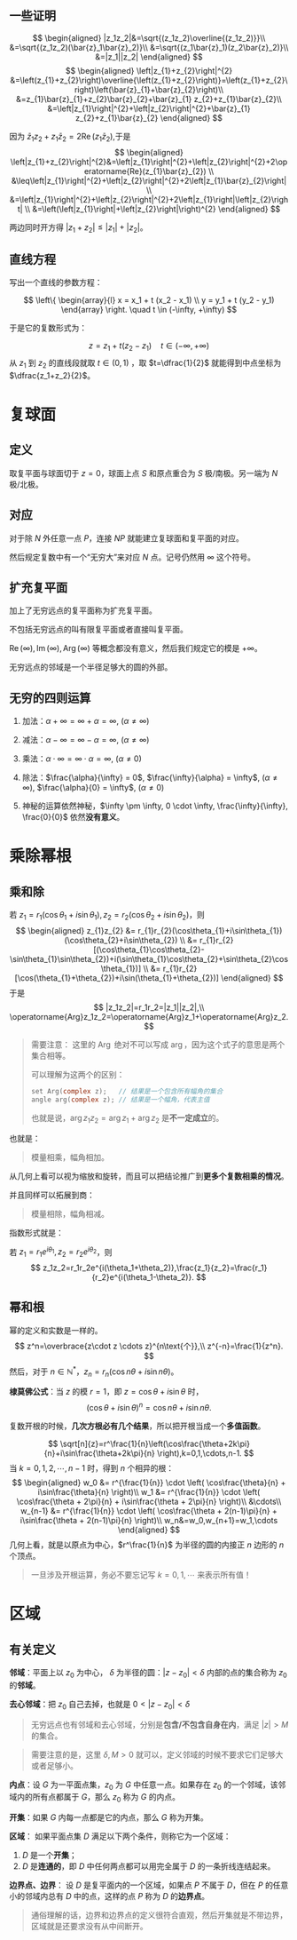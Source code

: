 ## 一些证明
$$
\begin{aligned}
|z_1z_2|&=\sqrt{(z_1z_2)\overline{(z_1z_2)}}\\
&=\sqrt{(z_1z_2)(\bar{z}_1\bar{z}_2)}\\
&=\sqrt{(z_1\bar{z}_1)(z_2\bar{z}_2)}\\
&=|z_1||z_2|
\end{aligned}
$$
$$
\begin{aligned}
\left|z_{1}+z_{2}\right|^{2} &=\left(z_{1}+z_{2}\right)\overline{\left(z_{1}+z_{2}\right)}=\left(z_{1}+z_{2}\right)\left(\bar{z}_{1}+\bar{z}_{2}\right)\\
&=z_{1}\bar{z}_{1}+z_{2}\bar{z}_{2}+\bar{z}_{1} z_{2}+z_{1}\bar{z}_{2}\\
&=\left|z_{1}\right|^{2}+\left|z_{2}\right|^{2}+\bar{z}_{1} z_{2}+z_{1}\bar{z}_{2}
\end{aligned}
$$

因为 $\bar{z}_{1}z_{2}+z_{1}\bar{z}_{2}=2\operatorname{Re}(z_{1}\bar{z}_{2})$,于是
$$
\begin{aligned}
\left|z_{1}+z_{2}\right|^{2}&=\left|z_{1}\right|^{2}+\left|z_{2}\right|^{2}+2\operatorname{Re}(z_{1}\bar{z}_{2}) \\
&\leq\left|z_{1}\right|^{2}+\left|z_{2}\right|^{2}+2\left|z_{1}\bar{z}_{2}\right| \\
&=\left|z_{1}\right|^{2}+\left|z_{2}\right|^{2}+2\left|z_{1}\right|\left|z_{2}\right| \\
&=\left(\left|z_{1}\right|+\left|z_{2}\right|\right)^{2}
\end{aligned}
$$

两边同时开方得 $\left|z_{1}+z_{2}\right|\leq\left|z_{1}\right|+\left|z_{2}\right|$。

## 直线方程
写出一个直线的参数方程：

$$
\left\{
\begin{array}{l}
x = x_1 + t (x_2 - x_1) \\
y = y_1 + t (y_2 - y_1)
\end{array}
\right.
\quad t \in (-\infty, +\infty)
$$

于是它的复数形式为：

$$
z=z_1+t(z_2-z_1)\quad t\in (-\infty,+\infty)
$$
从 $z_1$ 到 $z_2$ 的直线段就取 $t \in (0,1)$ ，取 $t=\dfrac{1}{2}$ 就能得到中点坐标为 $\dfrac{z_1+z_2}{2}$。

# 复球面
## 定义
取复平面与球面切于 $z=0$，球面上点 $S$ 和原点重合为 $S$ 极/南极。另一端为 $N$ 极/北极。

## 对应
对于除 $N$ 外任意一点 $P$，连接 $NP$ 就能建立复球面和复平面的对应。

然后规定复数中有一个“无穷大”来对应 $N$ 点。记号仍然用 $\infty$ 这个符号。

## 扩充复平面
加上了无穷远点的复平面称为扩充复平面。

不包括无穷远点的叫有限复平面或者直接叫复平面。

$\operatorname{Re}(\infty), \operatorname{Im}(\infty), \operatorname{Arg}(\infty)$ 等概念都没有意义，然后我们规定它的模是 $+\infty$。

无穷远点的邻域是一个半径足够大的圆的外部。

## 无穷的四则运算
1. 加法：$\alpha + \infty = \infty + \alpha = \infty$, $(\alpha \neq \infty)$

2. 减法：$\alpha - \infty = \infty - \alpha = \infty$, $(\alpha \neq \infty)$

3. 乘法：$\alpha \cdot \infty = \infty \cdot \alpha = \infty$, $(\alpha \neq 0)$

4. 除法：$\frac{\alpha}{\infty} = 0$, $\frac{\infty}{\alpha} = \infty$, $(\alpha \neq \infty)$, $\frac{\alpha}{0} = \infty$, $(\alpha \neq 0)$

5. 神秘的运算依然神秘，$\infty \pm \infty, 0 \cdot \infty, \frac{\infty}{\infty}, \frac{0}{0}$ 依然**没有意义**。

# 乘除幂根
## 乘和除
若 $z_1=r_1(\cos\theta_1+i\sin\theta_1),z_2=r_2(\cos\theta_2+i\sin\theta_2)$，则
$$
\begin{aligned}
z_{1}z_{2} &= r_{1}r_{2}(\cos\theta_{1}+i\sin\theta_{1})(\cos\theta_{2}+i\sin\theta_{2}) \\
&= r_{1}r_{2}[(\cos\theta_{1}\cos\theta_{2}-\sin\theta_{1}\sin\theta_{2})+i(\sin\theta_{1}\cos\theta_{2}+\sin\theta_{2}\cos\theta_{1})] \\
&= r_{1}r_{2}[\cos(\theta_{1}+\theta_{2})+i\sin(\theta_{1}+\theta_{2})]
\end{aligned}
$$
于是
$$
|z_1z_2|=r_1r_2=|z_1||z_2|,\\
\operatorname{Arg}z_1z_2=\operatorname{Arg}z_1+\operatorname{Arg}z_2.
$$
> 需要注意：
> 这里的 $\operatorname{Arg}$ 绝对不可以写成 $\operatorname{arg}$，因为这个式子的意思是两个集合相等。
> 
> 可以理解为这两个的区别：
> ```c
> set Arg(complex z);   // 结果是一个包含所有幅角的集合
> angle arg(complex z); // 结果是一个幅角，代表主值
> ```
> 也就是说，$\operatorname{arg}z_1z_2=\operatorname{arg}z_1+\operatorname{arg}z_2$ 是**不一定成立**的。

也就是：
> 模量相乘，幅角相加。

从几何上看可以视为缩放和旋转，而且可以把结论推广到**更多个复数相乘的情况**。

并且同样可以拓展到商：
> 模量相除，幅角相减。

指数形式就是：

若 $z_1=r_1e^{i\theta_1}, z_2=r_2e^{i\theta_2}$，则
$$
z_1z_2=r_1r_2e^{i(\theta_1+\theta_2)},\frac{z_1}{z_2}=\frac{r_1}{r_2}e^{i(\theta_1-\theta_2)}.
$$

## 幂和根
幂的定义和实数是一样的。
$$
z^n=\overbrace{z\cdot z \cdots z}^{n\text{个}},\\
z^{-n}=\frac{1}{z^n}.
$$
然后，对于 $n \in \mathbb{N^*}$，$z_n=r_n(\cos n \theta + i \sin n \theta)$。

**棣莫佛公式**：当 $z$ 的模 $r=1$，即 $z=\cos\theta+i\sin\theta$ 时，
$$ (\cos\theta+i\sin\theta)^n=\cos n\theta+i\sin n\theta. $$

复数开根的时候，**几次方根必有几个结果**，所以把开根当成一个**多值函数**。

$$
\sqrt[n]{z}=r^\frac{1}{n}\left(\cos\frac{\theta+2k\pi}{n}+i\sin\frac{\theta+2k\pi}{n} \right),k=0,1,\cdots,n-1.
$$
当 $k=0,1,2,\cdots,n-1$ 时，得到 $n$ 个相异的根：
$$
\begin{aligned}
w_0 &= r^{\frac{1}{n}} \cdot \left( \cos\frac{\theta}{n} + i\sin\frac{\theta}{n} \right)\\
w_1 &= r^{\frac{1}{n}} \cdot \left( \cos\frac{\theta + 2\pi}{n} + i\sin\frac{\theta + 2\pi}{n} \right)\\
&\cdots\\
w_{n-1} &= r^{\frac{1}{n}} \cdot \left( \cos\frac{\theta + 2(n-1)\pi}{n} + i\sin\frac{\theta + 2(n-1)\pi}{n} \right)\\
w_n&=w_0,w_{n+1}=w_1,\cdots
\end{aligned}
$$
几何上看，就是以原点为中心，$r^\frac{1}{n}$ 为半径的圆的内接正 $n$ 边形的 $n$ 个顶点。
> 一旦涉及开根运算，务必不要忘记写 $k=0,1,\cdots$ 来表示所有值！

# 区域
## 有关定义
**邻域**：平面上以 $z_0$ 为中心， $\delta$ 为半径的圆：$|z-z_0|<\delta$ 内部的点的集合称为 $z_0$ 的**邻域**。

**去心邻域**：把 $z_0$ 自己去掉，也就是 $0 < |z-z_0| < \delta$

> 无穷远点也有邻域和去心邻域，分别是**包含/不包含自身在内**，满足 $|z| > M$ 的集合。

> 需要注意的是，这里 $\delta,M>0$ 就可以，定义邻域的时候不要求它们足够大或者足够小。

**内点**：设 $G$ 为一平面点集，$z_0$ 为 $G$ 中任意一点。如果存在 $z_0$ 的一个邻域，该邻域内的所有点都属于 $G$，那么 $z_0$ 称为 $G$ 的内点。

**开集**：如果 $G$ 内每一点都是它的内点，那么 $G$ 称为开集。

**区域**：
如果平面点集 $D$ 满足以下两个条件，则称它为一个区域：
1. $D$ 是一个**开集**；
2. $D$ 是**连通的**，即 $D$ 中任何两点都可以用完全属于 $D$ 的一条折线连结起来。

**边界点、边界**：
设 $D$ 是复平面内的一个区域，如果点 $P$ 不属于 $D$，但在 $P$ 的任意小的邻域内总有 $D$ 中的点，这样的点 $P$ 称为 $D$ 的**边界点**。
> 通俗理解的话，边界和边界点的定义很符合直观，然后开集就是不带边界，区域就是还要求没有从中间断开。